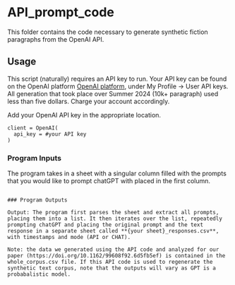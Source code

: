 # API_prompt_code

This folder contains the code necessary to generate synthetic fiction paragraphs from the OpenAI API. 

## Usage

This script (naturally) requires an API key to run.  Your API key can be found on the OpenAI platform [OpenAI platform](https://platform.openai.com/settings/profile), under My Profile -> User API keys. All generation that took place over Summer 2024 (10k+ paragraph) used less than five dollars. Charge your account accordingly. 

Add your OpenAI API key in the appropriate location. 

```
client = OpenAI(
  api_key = #your API key
)
```

### Program Inputs

The program takes in a sheet with a singular column filled with the prompts that you would like to prompt chatGPT with placed in the first column. 
```

### Program Outputs

Output: The program first parses the sheet and extract all prompts, placing them into a list. It then iterates over the list, repeatedly prompting chatGPT and placing the original prompt and the text response in a separate sheet called **{your sheet}_responses.csv**, with timestamps and mode (API or CHAT).

Note: the data we generated using the API code and analyzed for our paper (https://doi.org/10.1162/99608f92.6d5fb5ef) is contained in the whole_corpus.csv file. If this API code is used to regenerate the synthetic text corpus, note that the outputs will vary as GPT is a probabalistic model.



